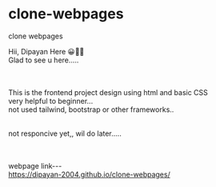 # clone-webpages
clone webpages

Hii, Dipayan Here  😀🙋‍♂️<br>
Glad to see u here.....<br><br><br>


This is the frontend project design using html and basic CSS <br>
very helpful to beginner...<br>
not used tailwind, bootstrap or other frameworks..<br><br>

not responcive yet,, wil do later.....<br><br><br>


webpage link--- <br>
https://dipayan-2004.github.io/clone-webpages/
